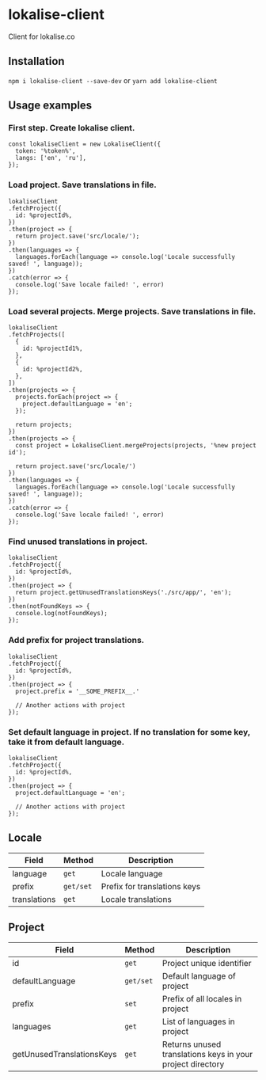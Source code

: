 # lokalise-client
Client for lokalise.co

## Installation

`npm i lokalise-client --save-dev` or `yarn add lokalise-client`

## Usage examples

### First step. Create lokalise client.

```
const lokaliseClient = new LokaliseClient({
  token: '%token%',
  langs: ['en', 'ru'],
});
```

### Load project. Save translations in file.

```
lokaliseClient
.fetchProject({
  id: %projectId%,
})
.then(project => {
  return project.save('src/locale/');
})
.then(languages => {
  languages.forEach(language => console.log('Locale successfully saved! ', language));
})
.catch(error => {
  console.log('Save locale failed! ', error)
});
```

### Load several projects. Merge projects. Save translations in file.

```
lokaliseClient
.fetchProjects([
  {
    id: %projectId1%,
  },
  {
    id: %projectId2%,
  },
])
.then(projects => {
  projects.forEach(project => {
    project.defaultLanguage = 'en';
  });

  return projects;
})
.then(projects => {
  const project = LokaliseClient.mergeProjects(projects, '%new project id');

  return project.save('src/locale/')
})
.then(languages => {
  languages.forEach(language => console.log('Locale successfully saved! ', language));
})
.catch(error => {
  console.log('Save locale failed! ', error)
});
```

### Find unused translations in project.

```
lokaliseClient
.fetchProject({
  id: %projectId%,
})
.then(project => {
  return project.getUnusedTranslationsKeys('./src/app/', 'en');
})
.then(notFoundKeys => {
  console.log(notFoundKeys);
});
```

### Add prefix for project translations.
```
lokaliseClient
.fetchProject({
  id: %projectId%,
})
.then(project => {
  project.prefix = '__SOME_PREFIX__.'

  // Another actions with project
});
```

### Set default language in project. If no translation for some key, take it from default language.
```
lokaliseClient
.fetchProject({
  id: %projectId%,
})
.then(project => {
  project.defaultLanguage = 'en';

  // Another actions with project
});
```

## Locale

| Field | Method | Description |
|-|-|-|
| language | `get` | Locale language |
| prefix | `get/set` | Prefix for translations keys |
| translations | `get` | Locale translations |

## Project

| Field | Method | Description |
|-|-|-|
| id | `get` | Project unique identifier |
| defaultLanguage | `get/set` | Default language of project |
| prefix | `set` | Prefix of all locales in project |
| languages | `get` | List of languages in project |
| getUnusedTranslationsKeys | `get` | Returns unused translations keys in your project directory |
